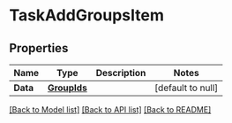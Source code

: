 # TaskAddGroupsItem

## Properties
Name | Type | Description | Notes
------------ | ------------- | ------------- | -------------
**Data** | [**GroupIds**](GroupIds.md) |  | [default to null]

[[Back to Model list]](../README.md#documentation-for-models) [[Back to API list]](../README.md#documentation-for-api-endpoints) [[Back to README]](../README.md)



